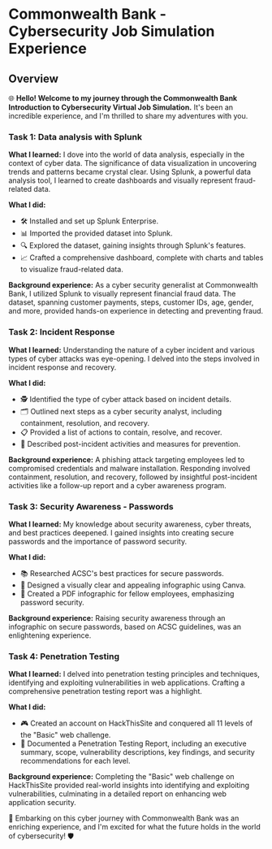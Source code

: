 # Commonwealth Bank - Cybersecurity Job Simulation Experience

## Overview
🌐 **Hello! Welcome to my journey through the Commonwealth Bank Introduction to Cybersecurity Virtual Job Simulation.** It's been an incredible experience, and I'm thrilled to share my adventures with you.

### Task 1: Data analysis with Splunk

**What I learned:**
I dove into the world of data analysis, especially in the context of cyber data. The significance of data visualization in uncovering trends and patterns became crystal clear. Using Splunk, a powerful data analysis tool, I learned to create dashboards and visually represent fraud-related data.

**What I did:**
- 🛠️ Installed and set up Splunk Enterprise.
- 📊 Imported the provided dataset into Splunk.
- 🔍 Explored the dataset, gaining insights through Splunk's features.
- 📈 Crafted a comprehensive dashboard, complete with charts and tables to visualize fraud-related data.

**Background experience:**
As a cyber security generalist at Commonwealth Bank, I utilized Splunk to visually represent financial fraud data. The dataset, spanning customer payments, steps, customer IDs, age, gender, and more, provided hands-on experience in detecting and preventing fraud.

### Task 2: Incident Response

**What I learned:**
Understanding the nature of a cyber incident and various types of cyber attacks was eye-opening. I delved into the steps involved in incident response and recovery.

**What I did:**
- 🕵️ Identified the type of cyber attack based on incident details.
- 🗂️ Outlined next steps as a cyber security analyst, including containment, resolution, and recovery.
- 📋 Provided a list of actions to contain, resolve, and recover.
- 🚧 Described post-incident activities and measures for prevention.

**Background experience:**
A phishing attack targeting employees led to compromised credentials and malware installation. Responding involved containment, resolution, and recovery, followed by insightful post-incident activities like a follow-up report and a cyber awareness program.

### Task 3: Security Awareness - Passwords

**What I learned:**
My knowledge about security awareness, cyber threats, and best practices deepened. I gained insights into creating secure passwords and the importance of password security.

**What I did:**
- 📚 Researched ACSC's best practices for secure passwords.
- 🎨 Designed a visually clear and appealing infographic using Canva.
- 📄 Created a PDF infographic for fellow employees, emphasizing password security.

**Background experience:**
Raising security awareness through an infographic on secure passwords, based on ACSC guidelines, was an enlightening experience.

### Task 4: Penetration Testing

**What I learned:**
I delved into penetration testing principles and techniques, identifying and exploiting vulnerabilities in web applications. Crafting a comprehensive penetration testing report was a highlight.

**What I did:**
- 🎮 Created an account on HackThisSite and conquered all 11 levels of the "Basic" web challenge.
- 📝 Documented a Penetration Testing Report, including an executive summary, scope, vulnerability descriptions, key findings, and security recommendations for each level.

**Background experience:**
Completing the "Basic" web challenge on HackThisSite provided real-world insights into identifying and exploiting vulnerabilities, culminating in a detailed report on enhancing web application security.

🚀 Embarking on this cyber journey with Commonwealth Bank was an enriching experience, and I'm excited for what the future holds in the world of cybersecurity! 🛡️
